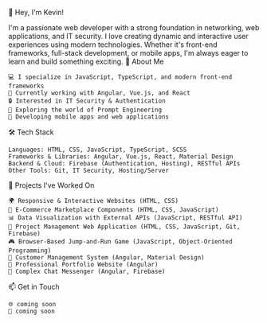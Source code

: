 👋 Hey, I'm Kevin!

I'm a passionate web developer with a strong foundation in networking, web applications, and IT security. I love creating dynamic and interactive user experiences using modern technologies. Whether it's front-end frameworks, full-stack development, or mobile apps, I'm always eager to learn and build something exciting.
🚀 About Me

    💻 I specialize in JavaScript, TypeScript, and modern front-end frameworks
    🎯 Currently working with Angular, Vue.js, and React
    🔒 Interested in IT Security & Authentication
    🤖 Exploring the world of Prompt Engineering
    📱 Developing mobile apps and web applications

🛠️ Tech Stack

    Languages: HTML, CSS, JavaScript, TypeScript, SCSS
    Frameworks & Libraries: Angular, Vue.js, React, Material Design
    Backend & Cloud: Firebase (Authentication, Hosting), RESTful APIs
    Other Tools: Git, IT Security, Hosting/Server

📌 Projects I've Worked On

    🌍 Responsive & Interactive Websites (HTML, CSS)
    🛒 E-Commerce Marketplace Components (HTML, CSS, JavaScript)
    📊 Data Visualization with External APIs (JavaScript, RESTful API)
    🏢 Project Management Web Application (HTML, CSS, JavaScript, Git, Firebase)
    🎮 Browser-Based Jump-and-Run Game (JavaScript, Object-Oriented Programming)
    🏢 Customer Management System (Angular, Material Design)
    🌟 Professional Portfolio Website (Angular)
    💬 Complex Chat Messenger (Angular, Firebase)

📫 Get in Touch

    🌐 coming soon
    💼 coming soon
